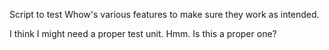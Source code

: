 Script to test Whow's various features to make sure they work as intended.

I think I might need a proper test unit. Hmm. Is this a proper one?
